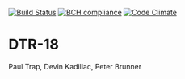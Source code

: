 [![Build Status](https://travis-ci.com/csu2017sp314/DTR-18.svg?token=KrfZmuy3r1xd6sdmy8cS&branch=master)](https://travis-ci.com/csu2017sp314/DTR-18)
[![BCH compliance](https://bettercodehub.com/edge/badge/csu2017sp314/DTR-18?token=11d678bc228e14bfa869452e3f21473ee032d16e)](https://bettercodehub.com/)
[![Code Climate](https://codeclimate.com/repos/58d1d5e0519d8f0265000597/badges/4c2b9fa009d20f104092/gpa.svg)](https://codeclimate.com/repos/58d1d5e0519d8f0265000597/feed)

# DTR-18
Paul Trap, Devin Kadillac, Peter Brunner
